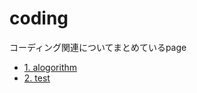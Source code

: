 # coding

コーディング関連についてまとめているpage

* [1. alogorithm](./algorithm/README.md)
* [2. test](test/README.md)
